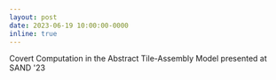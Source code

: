 ```yaml
---
layout: post
date: 2023-06-19 10:00:00-0000
inline: true
---
```


Covert Computation in the Abstract Tile-Assembly Model presented at SAND '23
